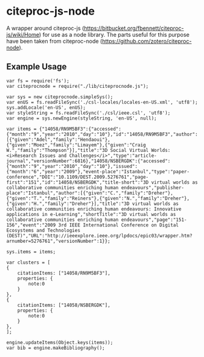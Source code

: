 citeproc-js-node
================

A wrapper around citeproc-js (https://bitbucket.org/fbennett/citeproc-js/wiki/Home)
for use as a node library. The parts useful for this purpose have been taken from
citeproc-node (https://github.com/zotero/citeproc-node).

Example Usage
-------------
	var fs = require('fs');
	var citeprocnode = require("./lib/citeprocnode.js");
	
	var sys = new citeprocnode.simpleSys();
	var enUS = fs.readFileSync('./csl-locales/locales-en-US.xml', 'utf8');
	sys.addLocale('en-US', enUS);
	var styleString = fs.readFileSync('./csl/ieee.csl', 'utf8');
	var engine = sys.newEngine(styleString, 'en-US', null);
	
	var items = {"14058/RN9M5BF3":{"accessed":{"month":"9","year":"2010","day":"10"},"id":"14058/RN9M5BF3","author":[{"given":"Adel","family":"Hendaoui"},{"given":"Moez","family":"Limayem"},{"given":"Craig W.","family":"Thompson"}],"title":"3D Social Virtual Worlds: <i>Research Issues and Challenges</i>","type":"article-journal","versionNumber":6816},"14058/NSBERGDK":{"accessed":{"month":"9","year":"2010","day":"10"},"issued":{"month":"6","year":"2009"},"event-place":"Istanbul","type":"paper-conference","DOI":"10.1109/DEST.2009.5276761","page-first":"151","id":"14058/NSBERGDK","title-short":"3D virtual worlds as collaborative communities enriching human endeavours","publisher-place":"Istanbul","author":[{"given":"C.","family":"Dreher"},{"given":"T.","family":"Reiners"},{"given":"N.","family":"Dreher"},{"given":"H.","family":"Dreher"}],"title":"3D virtual worlds as collaborative communities enriching human endeavours: Innovative applications in e-Learning","shortTitle":"3D virtual worlds as collaborative communities enriching human endeavours","page":"151-156","event":"2009 3rd IEEE International Conference on Digital Ecosystems and Technologies (DEST)","URL":"http://ieeexplore.ieee.org/lpdocs/epic03/wrapper.htm?arnumber=5276761","versionNumber":1}};
	
	sys.items = items;
	
	var clusters = [
	{
		citationItems: ["14058/RN9M5BF3"],
		properties: {
			note:0
		}
	},
	{
		citationItems: ["14058/NSBERGDK"],
		properties: {
			note:0
		}
	},
	];
	
	engine.updateItems(Object.keys(items));
	var bib = engine.makeBibliography();


